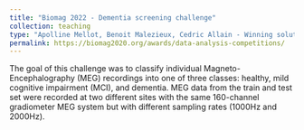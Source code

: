 ```yaml
---
title: "Biomag 2022 - Dementia screening challenge"
collection: teaching
type: "Apolline Mellot, Benoit Malezieux, Cedric Allain - Winning solution"
permalink: https://biomag2020.org/awards/data-analysis-competitions/
---
```


The goal of this challenge was to classify individual Magneto-Encephalography (MEG) recordings into one of three classes: healthy, mild cognitive impairment (MCI), and dementia. MEG data from the train and test set were recorded at two different sites with the same 160-channel gradiometer MEG system but with different sampling rates (1000Hz and 2000Hz).
